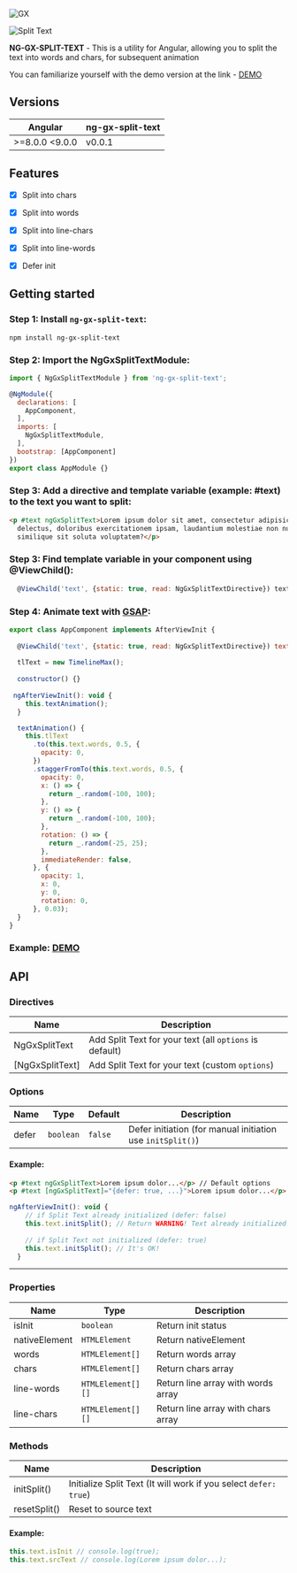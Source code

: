 ![GX](https://i.ibb.co/NjW67P4/gx.png)

![Split Text](https://media.giphy.com/media/MXL08fzkAr19LqhYNT/giphy.gif) 

**NG-GX-SPLIT-TEXT** - This is a utility for Angular, allowing you to split the text into words and chars, for subsequent animation  
  
You can familiarize yourself with the demo version at the link - [DEMO](https://geex-arts.github.io/ng-gx-split-text/demo/)  
  
## Versions  
  
| Angular        | ng-gx-split-text |  
|----------------|------------------|  
|>=8.0.0  <9.0.0 | v0.0.1           |

## Features

- [x] Split into chars
- [x] Split into words
- [x] Split into line-chars
- [x] Split into line-words
- [x] Defer init  


## Getting started
### Step 1: Install `ng-gx-split-text`:
```shell
npm install ng-gx-split-text
```

### Step 2: Import the NgGxSplitTextModule:
```js
import { NgGxSplitTextModule } from 'ng-gx-split-text';

@NgModule({
  declarations: [
    AppComponent,
  ],
  imports: [
    NgGxSplitTextModule,
  ],
  bootstrap: [AppComponent]
})
export class AppModule {}
```

### Step 3: Add a directive and template variable (example: #text) to the text you want to split:
```html
<p #text ngGxSplitText>Lorem ipsum dolor sit amet, consectetur adipisicing elit. Accusamus amet consequuntur culpa
  delectus, doloribus exercitationem ipsam, laudantium molestiae non numquam odit omnis optio praesentium quae ratione
  similique sit soluta voluptatem?</p>
```

### Step 3: Find template variable in your component using @ViewChild():
```js
  @ViewChild('text', {static: true, read: NgGxSplitTextDirective}) text: NgGxSplitTextDirective;
```

### Step 4: Animate text with [GSAP](https://greensock.com/gsap/):
```js
export class AppComponent implements AfterViewInit {
  
  @ViewChild('text', {static: true, read: NgGxSplitTextDirective}) text: NgGxSplitTextDirective;
  
  tlText = new TimelineMax();
  
  constructor() {}
  
 ngAfterViewInit(): void {
    this.textAnimation();
  }

  textAnimation() {
    this.tlText
      .to(this.text.words, 0.5, {
        opacity: 0,
      })
      .staggerFromTo(this.text.words, 0.5, {
        opacity: 0,
        x: () => {
          return _.random(-100, 100);
        },
        y: () => {
          return _.random(-100, 100);
        },
        rotation: () => {
          return _.random(-25, 25);
        },
        immediateRender: false,
      }, {
        opacity: 1,
        x: 0,
        y: 0,
        rotation: 0,
      }, 0.03);
  }
}
```

### Example: [DEMO](https://geex-arts.github.io/ng-gx-split-text/demo/) 


## API
### Directives
| Name           |  Description |
| ------------- | ------------- |
| NgGxSplitText | Add Split Text for your text (all `options` is default) |
| [NgGxSplitText] | Add Split Text for your text (custom `options`)|

### Options
| Name           | Type | Default | Description |
| ------------- | ------------- | ------------- | ------------- |
| defer | `boolean` | `false` |  Defer initiation (for manual initiation use `initSplit()`) |

#### Example:
```html
<p #text ngGxSplitText>Lorem ipsum dolor...</p> // Default options
<p #text [ngGxSplitText]="{defer: true, ...}">Lorem ipsum dolor...</p> // Custom options
```

```js
ngAfterViewInit(): void {
    // if Split Text already initialized (defer: false)
    this.text.initSplit(); // Return WARNING! Text already initialized
    
    // if Split Text not initialized (defer: true)
    this.text.initSplit(); // It's OK!
  }
```
---
### Properties
| Name           | Type   | Description |
| ------------- | ------------- | ------------- |
| isInit | `boolean`| Return init status  |
| nativeElement | `HTMLElement` | Return nativeElement |
| words | `HTMLElement[]` | Return words array |
| chars | `HTMLElement[]` | Return chars array |
| line-words | `HTMLElement[][]` | Return line array with words array |
| line-chars | `HTMLElement[][]` | Return line array with chars array |

### Methods
| Name           | Description |
| ------------- | ------------- |
| initSplit() |  Initialize Split Text (It will work if you select `defer: true`) |
| resetSplit() |  Reset to source text |


#### Example: 
```js
this.text.isInit // console.log(true);
this.text.srcText // console.log(Lorem ipsum dolor...);
```
